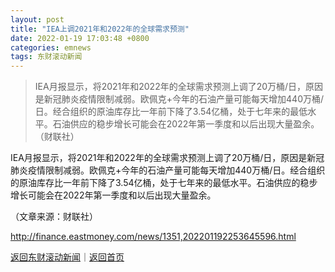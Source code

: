 ```yaml
---
layout: post
title: "IEA上调2021年和2022年的全球需求预测"
date: 2022-01-19 17:03:48 +0800
categories: emnews
tags: 东财滚动新闻
---
```

> IEA月报显示，将2021年和2022年的全球需求预测上调了20万桶/日，原因是新冠肺炎疫情限制减弱。欧佩克+今年的石油产量可能每天增加440万桶/日。经合组织的原油库存比一年前下降了3.54亿桶，处于七年来的最低水平。石油供应的稳步增长可能会在2022年第一季度和以后出现大量盈余。（财联社）

<p>IEA月报显示，将2021年和2022年的全球需求预测上调了20万桶/日，原因是新冠肺炎疫情限制减弱。欧佩克+今年的石油产量可能每天增加440万桶/日。经合组织的原油库存比一年前下降了3.54亿桶，处于七年来的最低水平。石油供应的稳步增长可能会在2022年第一季度和以后出现大量盈余。</p><p class="em_media">（文章来源：财联社）</p>

<http://finance.eastmoney.com/news/1351,202201192253645596.html>

[返回东财滚动新闻](//finews.withounder.com/emnews/)｜[返回首页](//finews.withounder.com/)